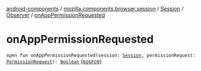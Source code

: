 [android-components](../../../index.md) / [mozilla.components.browser.session](../../index.md) / [Session](../index.md) / [Observer](index.md) / [onAppPermissionRequested](./on-app-permission-requested.md)

# onAppPermissionRequested

`open fun onAppPermissionRequested(session: `[`Session`](../index.md)`, permissionRequest: `[`PermissionRequest`](../../../mozilla.components.concept.engine.permission/-permission-request/index.md)`): `[`Boolean`](https://kotlinlang.org/api/latest/jvm/stdlib/kotlin/-boolean/index.html) [(source)](https://github.com/mozilla-mobile/android-components/blob/master/components/browser/session/src/main/java/mozilla/components/browser/session/Session.kt#L86)
